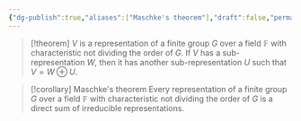 ```yaml
---
{"dg-publish":true,"aliases":["Maschke's theorem"],"draft":false,"permalink":"/MATH/Cards/Nodes/Maschke's Theorem/","dgPassFrontmatter":true}
---
```



> [!theorem]
> $V$ is a representation of a finite group $G$ over a field $\mathbb{F}$ with characteristic not dividing the order of $G$. If $V$ has a sub-representation $W$, then it has another sub-representation $U$ such that $V=W\oplus U$.


> [!corollary] Maschke's theorem
> Every representation of a finite group $G$ over a field $\mathbb{F}$ with characteristic not dividing the order of $G$ is a direct sum of irreducible representations.

